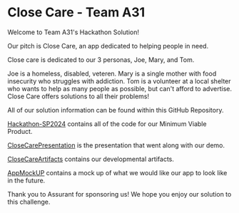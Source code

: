 # Close Care - Team A31

Welcome to Team A31's Hackathon Solution! 

Our pitch is Close Care, an app dedicated to helping people in need. 

Close care is dedicated to our 3 personas, Joe, Mary, and Tom.

Joe is a homeless, disabled, veteren. Mary is a single mother with food insecurity who struggles with addiction. Tom is a volunteer at a local shelter who wants to help as many people as possible, but can't afford to advertise. Close Care offers solutions to all their problems!

All of our solution information can be found within this GitHub Repository.

[Hackathon-SP2024](Hackathon-SP2024) contains all of the code for our Minimum Viable Product.

[CloseCarePresentation](CloseCarePresentation.pdf) is the presentation that went along with our demo.

[CloseCareArtifacts](CloseCareArtifacts) contains our developmental artifacts.

[AppMockUP](AppMockUp) contains a mock up of what we would like our app to look like in the future. 

Thank you to Assurant for sponsoring us! We hope you enjoy our solution to this challenge.


